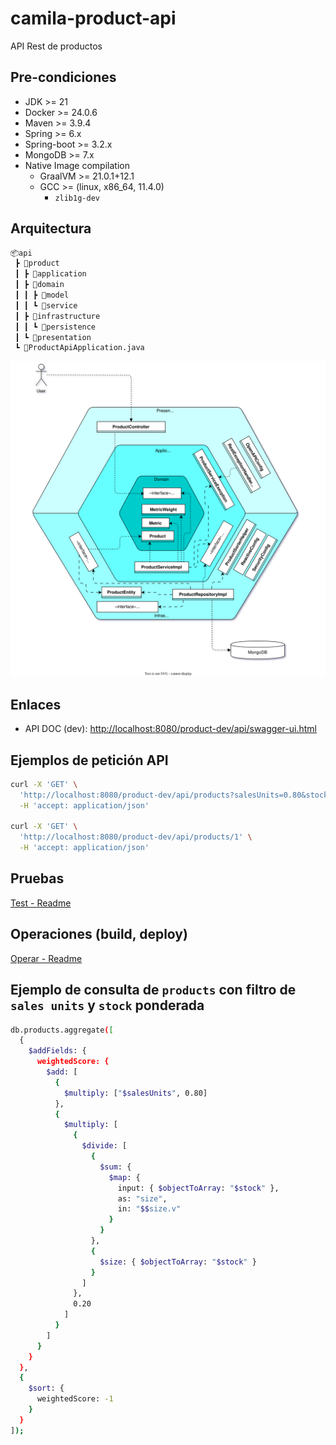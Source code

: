 # camila-product-api

API Rest de productos

## Pre-condiciones

* JDK >= 21
* Docker >= 24.0.6
* Maven >= 3.9.4
* Spring >= 6.x
* Spring-boot >= 3.2.x
* MongoDB >= 7.x
* Native Image compilation
  * GraalVM >= 21.0.1+12.1
  * GCC >= (linux, x86_64, 11.4.0)
    * `zlib1g-dev`
  
## Arquitectura

```txt
📦api
 ┣ 📂product
 ┃ ┣ 📂application
 ┃ ┣ 📂domain
 ┃ ┃ ┣ 📂model
 ┃ ┃ ┗ 📂service
 ┃ ┣ 📂infrastructure
 ┃ ┃ ┗ 📂persistence
 ┃ ┗ 📂presentation
 ┗ 📜ProductApiApplication.java
```

![Arquitectura-hexagonal](.docs/architecture/camila-product-api-architecture-v1.svg "Diagrama Hexagonal")

## Enlaces

* API DOC (dev): <http://localhost:8080/product-dev/api/swagger-ui.html>

## Ejemplos de petición API

```bash
curl -X 'GET' \
  'http://localhost:8080/product-dev/api/products?salesUnits=0.80&stock=0.20&page=0&size=20' \
  -H 'accept: application/json'
  
curl -X 'GET' \
  'http://localhost:8080/product-dev/api/products/1' \
  -H 'accept: application/json'
```

## Pruebas

[Test - Readme](./src/test/Readme.md)

## Operaciones (build, deploy)

[Operar - Readme](.operate/Readme.md)

## Ejemplo de consulta de `products` con filtro de `sales units` y `stock` ponderada

```bash
db.products.aggregate([
  {
    $addFields: {
      weightedScore: {
        $add: [
          {
            $multiply: ["$salesUnits", 0.80]
          },
          {
            $multiply: [
              {
                $divide: [
                  {
                    $sum: {
                      $map: {
                        input: { $objectToArray: "$stock" },
                        as: "size",
                        in: "$$size.v"
                      }
                    }
                  },
                  {
                    $size: { $objectToArray: "$stock" }
                  }
                ]
              },
              0.20
            ]
          }
        ]
      }
    }
  },
  {
    $sort: {
      weightedScore: -1
    }
  }
]);
```
